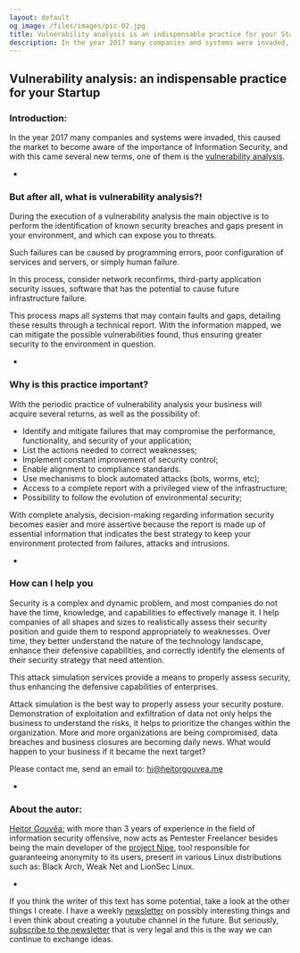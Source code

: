 ```yaml
---
layout: default
og_image: /files/images/pic-02.jpg
title: Vulnerability analysis is an indispensable practice for your Startup
description: In the year 2017 many companies and systems were invaded, this caused the market to become aware of the importance of Information Security, and with this came several new terms, one of them is the "vulnerability analysis".
---
```


## Vulnerability analysis: an indispensable practice for your Startup

### Introduction:

In the year 2017 many companies and systems were invaded, this caused the market to become aware of the importance of Information Security, and with
this came several new terms, one of them is the [vulnerability analysis](#).

-

### But after all, what is vulnerability analysis?!

During the execution of a vulnerability analysis the main objective is to perform the identification of known security breaches and gaps present in your environment,
and which can expose you to threats.

Such failures can be caused by programming errors, poor configuration of services and servers, or simply human failure.

In this process, consider network reconfirms, third-party application security issues, software that has the potential to cause future infrastructure failure.

This process maps all systems that may contain faults and gaps, detailing these results through a technical report. With the information mapped, we can mitigate the possible
vulnerabilities found, thus ensuring greater security to the environment in question.

-

### Why is this practice important?

With the periodic practice of vulnerability analysis your business will acquire several returns, as well as the possibility of:

  - Identify and mitigate failures that may compromise the performance, functionality, and security of your application;
  - List the actions needed to correct weaknesses;
  - Implement constant improvement of security control;
  - Enable alignment to compliance standards.
  - Use mechanisms to block automated attacks (bots, worms, etc);
  - Access to a complete report with a privileged view of the infrastructure;
  - Possibility to follow the evolution of environmental security;

With complete analysis, decision-making regarding information security becomes easier and more assertive because the report is made up of essential information that indicates the best
strategy to keep your environment protected from failures, attacks and intrusions.

-

### How can I help you

Security is a complex and dynamic problem, and most companies do not have the time, knowledge, and capabilities to effectively manage it. I help companies of all shapes and sizes to realistically assess their security position and guide them to respond appropriately to weaknesses. Over time, they better understand the nature of the technology landscape, enhance their defensive capabilities, and correctly identify the elements of their security strategy that need attention.

This attack simulation services provide a means to properly assess security, thus enhancing the defensive capabilities of enterprises.

Attack simulation is the best way to properly assess your security posture. Demonstration of exploitation and exfiltration of data not only helps the business to understand the risks, it helps to prioritize the changes within the organization.
More and more organizations are being compromised, data breaches and business closures are becoming daily news. What would happen to your business if it became the next target?

Please contact me, send an email to: [hi@heitorgouvea.me](mailto:hi@heitorgouvea.me)

-

### About the autor:

[Heitor Gouvêa:](https://heitorgouvea.me) with more than 3 years of experience in the field of information security offensive, now acts as Pentester Freelancer besides being the main developer of the [project Nipe](https://github.com/GouveaHeitor/nipe), tool responsible for guaranteeing anonymity to its users, present in various Linux distributions such as: Black Arch, Weak Net and LionSec Linux.

*
 If you think the writer of this text has some potential, take a look at the other things I create. I have a weekly [newsletter](https://heitorgouvea.me/newsletter) on possibly interesting things and I even think about creating a youtube channel in the future. But seriously, [subscribe to the newsletter](https://heitorgouvea.me/newsletter) that is very legal and this is the way we can continue to exchange ideas.
